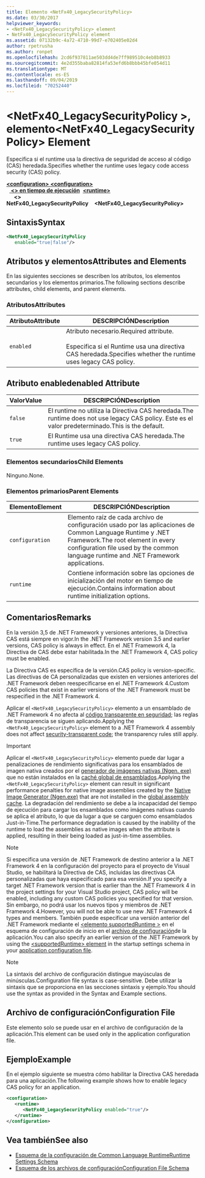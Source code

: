 ```yaml
---
title: Elemento <NetFx40_LegacySecurityPolicy>
ms.date: 03/30/2017
helpviewer_keywords:
- <NetFx40_LegacySecurityPolicy> element
- NetFx40_LegacySecurityPolicy element
ms.assetid: 07132b9c-4a72-4710-99d7-e702405e02d4
author: rpetrusha
ms.author: ronpet
ms.openlocfilehash: 2cd6f937811ae503dd4de7ff989510c4eb8b8933
ms.sourcegitcommit: 4e2d355baba82814fa53efd6b8bbb45bfe054d11
ms.translationtype: MT
ms.contentlocale: es-ES
ms.lasthandoff: 09/04/2019
ms.locfileid: "70252440"
---
```

# <a name="netfx40_legacysecuritypolicy-element"></a><span data-ttu-id="004a1-102">\<NetFx40_LegacySecurityPolicy >, elemento</span><span class="sxs-lookup"><span data-stu-id="004a1-102">\<NetFx40_LegacySecurityPolicy> Element</span></span>

<span data-ttu-id="004a1-103">Especifica si el runtime usa la directiva de seguridad de acceso al código (CAS) heredada.</span><span class="sxs-lookup"><span data-stu-id="004a1-103">Specifies whether the runtime uses legacy code access security (CAS) policy.</span></span>

<span data-ttu-id="004a1-104">[ **\<configuration>** ](../configuration-element.md)</span><span class="sxs-lookup"><span data-stu-id="004a1-104">[**\<configuration>**](../configuration-element.md)</span></span>\
<span data-ttu-id="004a1-105">&nbsp;&nbsp;[ **\<> en tiempo de ejecución**](runtime-element.md)</span><span class="sxs-lookup"><span data-stu-id="004a1-105">&nbsp;&nbsp;[**\<runtime>**](runtime-element.md)</span></span>\
<span data-ttu-id="004a1-106">&nbsp;&nbsp;&nbsp;&nbsp; **\<> NetFx40_LegacySecurityPolicy**</span><span class="sxs-lookup"><span data-stu-id="004a1-106">&nbsp;&nbsp;&nbsp;&nbsp;**\<NetFx40_LegacySecurityPolicy>**</span></span>  

## <a name="syntax"></a><span data-ttu-id="004a1-107">Sintaxis</span><span class="sxs-lookup"><span data-stu-id="004a1-107">Syntax</span></span>

```xml
<NetFx40_LegacySecurityPolicy
   enabled="true|false"/>
```

## <a name="attributes-and-elements"></a><span data-ttu-id="004a1-108">Atributos y elementos</span><span class="sxs-lookup"><span data-stu-id="004a1-108">Attributes and Elements</span></span>

<span data-ttu-id="004a1-109">En las siguientes secciones se describen los atributos, los elementos secundarios y los elementos primarios.</span><span class="sxs-lookup"><span data-stu-id="004a1-109">The following sections describe attributes, child elements, and parent elements.</span></span>

### <a name="attributes"></a><span data-ttu-id="004a1-110">Atributos</span><span class="sxs-lookup"><span data-stu-id="004a1-110">Attributes</span></span>

|<span data-ttu-id="004a1-111">Atributo</span><span class="sxs-lookup"><span data-stu-id="004a1-111">Attribute</span></span>|<span data-ttu-id="004a1-112">DESCRIPCIÓN</span><span class="sxs-lookup"><span data-stu-id="004a1-112">Description</span></span>|
|---------------|-----------------|
|`enabled`|<span data-ttu-id="004a1-113">Atributo necesario.</span><span class="sxs-lookup"><span data-stu-id="004a1-113">Required attribute.</span></span><br /><br /> <span data-ttu-id="004a1-114">Especifica si el Runtime usa una directiva CAS heredada.</span><span class="sxs-lookup"><span data-stu-id="004a1-114">Specifies whether the runtime uses legacy CAS policy.</span></span>|

## <a name="enabled-attribute"></a><span data-ttu-id="004a1-115">Atributo enabled</span><span class="sxs-lookup"><span data-stu-id="004a1-115">enabled Attribute</span></span>

|<span data-ttu-id="004a1-116">Valor</span><span class="sxs-lookup"><span data-stu-id="004a1-116">Value</span></span>|<span data-ttu-id="004a1-117">DESCRIPCIÓN</span><span class="sxs-lookup"><span data-stu-id="004a1-117">Description</span></span>|
|-----------|-----------------|
|`false`|<span data-ttu-id="004a1-118">El runtime no utiliza la Directiva CAS heredada.</span><span class="sxs-lookup"><span data-stu-id="004a1-118">The runtime does not use legacy CAS policy.</span></span> <span data-ttu-id="004a1-119">Este es el valor predeterminado.</span><span class="sxs-lookup"><span data-stu-id="004a1-119">This is the default.</span></span>|
|`true`|<span data-ttu-id="004a1-120">El Runtime usa una directiva CAS heredada.</span><span class="sxs-lookup"><span data-stu-id="004a1-120">The runtime uses legacy CAS policy.</span></span>|

### <a name="child-elements"></a><span data-ttu-id="004a1-121">Elementos secundarios</span><span class="sxs-lookup"><span data-stu-id="004a1-121">Child Elements</span></span>

<span data-ttu-id="004a1-122">Ninguno.</span><span class="sxs-lookup"><span data-stu-id="004a1-122">None.</span></span>

### <a name="parent-elements"></a><span data-ttu-id="004a1-123">Elementos primarios</span><span class="sxs-lookup"><span data-stu-id="004a1-123">Parent Elements</span></span>

|<span data-ttu-id="004a1-124">Elemento</span><span class="sxs-lookup"><span data-stu-id="004a1-124">Element</span></span>|<span data-ttu-id="004a1-125">DESCRIPCIÓN</span><span class="sxs-lookup"><span data-stu-id="004a1-125">Description</span></span>|
|-------------|-----------------|
|`configuration`|<span data-ttu-id="004a1-126">Elemento raíz de cada archivo de configuración usado por las aplicaciones de Common Language Runtime y .NET Framework.</span><span class="sxs-lookup"><span data-stu-id="004a1-126">The root element in every configuration file used by the common language runtime and .NET Framework applications.</span></span>|
|`runtime`|<span data-ttu-id="004a1-127">Contiene información sobre las opciones de inicialización del motor en tiempo de ejecución.</span><span class="sxs-lookup"><span data-stu-id="004a1-127">Contains information about runtime initialization options.</span></span>|

## <a name="remarks"></a><span data-ttu-id="004a1-128">Comentarios</span><span class="sxs-lookup"><span data-stu-id="004a1-128">Remarks</span></span>

<span data-ttu-id="004a1-129">En la versión 3,5 de .NET Framework y versiones anteriores, la Directiva CAS está siempre en vigor.</span><span class="sxs-lookup"><span data-stu-id="004a1-129">In the .NET Framework version 3.5 and earlier versions, CAS policy is always in effect.</span></span> <span data-ttu-id="004a1-130">En el .NET Framework 4, la Directiva de CAS debe estar habilitada.</span><span class="sxs-lookup"><span data-stu-id="004a1-130">In the .NET Framework 4, CAS policy must be enabled.</span></span>

<span data-ttu-id="004a1-131">La Directiva CAS es específica de la versión.</span><span class="sxs-lookup"><span data-stu-id="004a1-131">CAS policy is version-specific.</span></span> <span data-ttu-id="004a1-132">Las directivas de CA personalizadas que existen en versiones anteriores del .NET Framework deben reespecificarse en el .NET Framework 4.</span><span class="sxs-lookup"><span data-stu-id="004a1-132">Custom CAS policies that exist in earlier versions of the .NET Framework must be respecified in the .NET Framework 4.</span></span>

<span data-ttu-id="004a1-133">Aplicar el `<NetFx40_LegacySecurityPolicy>` elemento a un ensamblado de .NET Framework 4 no afecta al [código transparente en seguridad](../../../misc/security-transparent-code.md); las reglas de transparencia se siguen aplicando.</span><span class="sxs-lookup"><span data-stu-id="004a1-133">Applying the `<NetFx40_LegacySecurityPolicy>` element to a .NET Framework 4 assembly does not affect [security-transparent code](../../../misc/security-transparent-code.md); the transparency rules still apply.</span></span>

> [!IMPORTANT]
> <span data-ttu-id="004a1-134">Aplicar el `<NetFx40_LegacySecurityPolicy>` elemento puede dar lugar a penalizaciones de rendimiento significativas para los ensamblados de imagen nativa creados por el [generador de imágenes nativas (Ngen. exe)](../../../tools/ngen-exe-native-image-generator.md) que no están instalados en la [caché global de ensamblados](../../../app-domains/gac.md).</span><span class="sxs-lookup"><span data-stu-id="004a1-134">Applying the `<NetFx40_LegacySecurityPolicy>` element can result in significant performance penalties for native image assemblies created by the [Native Image Generator (Ngen.exe)](../../../tools/ngen-exe-native-image-generator.md) that are not installed in the [global assembly cache](../../../app-domains/gac.md).</span></span> <span data-ttu-id="004a1-135">La degradación del rendimiento se debe a la incapacidad del tiempo de ejecución para cargar los ensamblados como imágenes nativas cuando se aplica el atributo, lo que da lugar a que se carguen como ensamblados Just-in-Time.</span><span class="sxs-lookup"><span data-stu-id="004a1-135">The performance degradation is caused by the inability of the runtime to load the assemblies as native images when the attribute is applied, resulting in their being loaded as just-in-time assemblies.</span></span>

> [!NOTE]
> <span data-ttu-id="004a1-136">Si especifica una versión de .NET Framework de destino anterior a la .NET Framework 4 en la configuración del proyecto para el proyecto de Visual Studio, se habilitará la Directiva de CAS, incluidas las directivas CA personalizadas que haya especificado para esa versión.</span><span class="sxs-lookup"><span data-stu-id="004a1-136">If you specify a target .NET Framework version that is earlier than the .NET Framework 4 in the project settings for your Visual Studio project, CAS policy will be enabled, including any custom CAS policies you specified for that version.</span></span> <span data-ttu-id="004a1-137">Sin embargo, no podrá usar los nuevos tipos y miembros de .NET Framework 4.</span><span class="sxs-lookup"><span data-stu-id="004a1-137">However, you will not be able to use new .NET Framework 4 types and members.</span></span> <span data-ttu-id="004a1-138">También puede especificar una versión anterior del .NET Framework mediante el [ \<elemento supportedRuntime >](../startup/supportedruntime-element.md) en el esquema de configuración de inicio en el [archivo de configuración](../../index.md)de la aplicación.</span><span class="sxs-lookup"><span data-stu-id="004a1-138">You can also specify an earlier version of the .NET Framework by using the [\<supportedRuntime> element](../startup/supportedruntime-element.md) in the startup settings schema in your [application configuration file](../../index.md).</span></span>

> [!NOTE]
> <span data-ttu-id="004a1-139">La sintaxis del archivo de configuración distingue mayúsculas de minúsculas.</span><span class="sxs-lookup"><span data-stu-id="004a1-139">Configuration file syntax is case-sensitive.</span></span> <span data-ttu-id="004a1-140">Debe utilizar la sintaxis que se proporciona en las secciones sintaxis y ejemplo.</span><span class="sxs-lookup"><span data-stu-id="004a1-140">You should use the syntax as provided in the Syntax and Example sections.</span></span>

## <a name="configuration-file"></a><span data-ttu-id="004a1-141">Archivo de configuración</span><span class="sxs-lookup"><span data-stu-id="004a1-141">Configuration File</span></span>

<span data-ttu-id="004a1-142">Este elemento solo se puede usar en el archivo de configuración de la aplicación.</span><span class="sxs-lookup"><span data-stu-id="004a1-142">This element can be used only in the application configuration file.</span></span>

## <a name="example"></a><span data-ttu-id="004a1-143">Ejemplo</span><span class="sxs-lookup"><span data-stu-id="004a1-143">Example</span></span>

<span data-ttu-id="004a1-144">En el ejemplo siguiente se muestra cómo habilitar la Directiva CAS heredada para una aplicación.</span><span class="sxs-lookup"><span data-stu-id="004a1-144">The following example shows how to enable legacy CAS policy for an application.</span></span>

```xml
<configuration>
   <runtime>
      <NetFx40_LegacySecurityPolicy enabled="true"/>
   </runtime>
</configuration>
```

## <a name="see-also"></a><span data-ttu-id="004a1-145">Vea también</span><span class="sxs-lookup"><span data-stu-id="004a1-145">See also</span></span>

- [<span data-ttu-id="004a1-146">Esquema de la configuración de Common Language Runtime</span><span class="sxs-lookup"><span data-stu-id="004a1-146">Runtime Settings Schema</span></span>](index.md)
- [<span data-ttu-id="004a1-147">Esquema de los archivos de configuración</span><span class="sxs-lookup"><span data-stu-id="004a1-147">Configuration File Schema</span></span>](../index.md)
